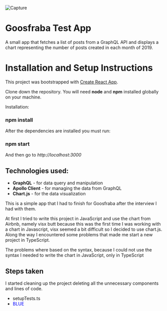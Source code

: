 ![Capture](https://user-images.githubusercontent.com/70107862/145118660-ce5b5482-bf4a-4d41-b51b-55b8f0a43178.PNG)

# Goosfraba Test App

A small app that fetches a list of posts from a GraphQL API and displays a chart representing the number of posts created in each month of 2019.

# Installation and Setup Instructions

This project was bootstrapped with [Create React App](https://github.com/facebook/create-react-app).

Clone down the repository. You will need **node** and **npm** installed globally on your machine.

Installation:

### npm install

After the dependencies are installed you must run:

### **npm start**

And then go to *http://localhost:3000*

## Technologies used:

- **GraphQL** - for data query and manipulation
- **Apollo Client** - for managing the data from GraphQL
- **Chart.js** - for the data visualization



This is a simple app that I had to finish for Goosfraba after the interview I had with them.

At first I tried to write this project in JavaScript and use the chart from Airbnb, namely visx butt because this was the first time I was working with a chart in Javascript, visx seemed a bit difficult so I decided to use chart.js. Along the way I encountered some problems that made me start a new project in TypeScript.

The problems where based on the syntax, because I could not use the syntax I needed to  write the chart in JavaScript, only in TypeScript 



## Steps taken

I started cleaning up the project deleting all the unnecessary components and lines of code.

- setupTests.ts
-  <span style='color:blue'>BLUE</span>









